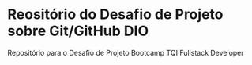 # Reositório do Desafio de Projeto sobre Git/GitHub DIO
Repositório para o Desafio de Projeto Bootcamp TQI Fullstack Developer
